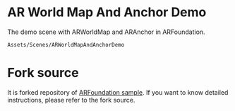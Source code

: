 # AR World Map And Anchor Demo

The demo scene with ARWorldMap and ARAnchor in ARFoundation.

`Assets/Scenes/ARWorldMapAndAnchorDemo`

# Fork source

It is forked repository of [ARFoundation sample](https://github.com/Unity-Technologies/arfoundation-samples).
If you want to know detailed instructions, please refer to the fork source.

